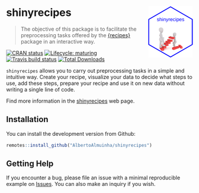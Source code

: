 # shinyrecipes <img src='man/figures/logo.png' align="right" height="139"/>

> The objective of this package is to facilitate the preprocessing tasks offered by the [{recipes}](https://tidymodels.github.io/recipes/) package in an interactive way.

<!-- badges: start -->
[![CRAN status](https://www.r-pkg.org/badges/version/shinyrecipes)](https://CRAN.R-project.org/package=shinyrecipes)
[![Lifecycle: maturing](https://img.shields.io/badge/lifecycle-maturing-blue.svg)](https://www.tidyverse.org/lifecycle/#maturing)
[![Travis build status](https://travis-ci.org/AlbertoAlmuinha/shinyrecipes.svg?branch=master)](https://travis-ci.org/AlbertoAlmuinha/shinyrecipes)
[![Total Downloads](http://cranlogs.r-pkg.org/badges/grand-total/shinyrecipes?color=brightgreen)](https://cran.r-project.org/package=shinyrecipes)
<!-- badges: end -->


`shinyrecipes` allows you to carry out preprocessing tasks in a simple and intuitive way. Create your recipe, visualize your data to decide what steps to use, add these steps, prepare your recipe and use it on new data without writing a single line of code.

Find more information in the [shinyrecipes](https://albertoalmuinha.github.io/shinyrecipes/) web page.

## Installation

You can install the development version from Github:

```r
remotes::install_github("AlbertoAlmuinha/shinyrecipes")
```

## Getting Help

If you encounter a bug, please file an issue with a minimal reproducible example on [Issues](https://github.com/AlbertoAlmuinha/shinyrecipes/issues). You can also make an inquiry if you wish.



